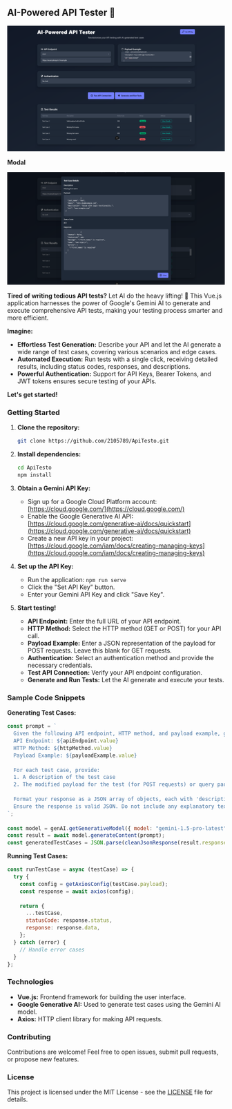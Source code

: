 ## AI-Powered API Tester 🚀
![Test Results](https://raw.githubusercontent.com/2105789/ApiTesto/master/assets/images/TestCaseResult.png)

**Modal**

![Modal](https://raw.githubusercontent.com/2105789/ApiTesto/master/assets/images/TestCaseModal.png)

**Tired of writing tedious API tests?** Let AI do the heavy lifting! 🤖 This Vue.js application harnesses the power of Google's Gemini AI to generate and execute comprehensive API tests, making your testing process smarter and more efficient.

**Imagine:**

* **Effortless Test Generation:**  Describe your API and let the AI generate a wide range of test cases, covering various scenarios and edge cases.
* **Automated Execution:**  Run tests with a single click, receiving detailed results, including status codes, responses, and descriptions.
* **Powerful Authentication:** Support for API Keys, Bearer Tokens, and JWT tokens ensures secure testing of your APIs.

**Let's get started!**

### Getting Started

1. **Clone the repository:**

   ```bash
   git clone https://github.com/2105789/ApiTesto.git
   ```

2. **Install dependencies:**

   ```bash
   cd ApiTesto
   npm install
   ```

3. **Obtain a Gemini API Key:**

   * Sign up for a Google Cloud Platform account: [https://cloud.google.com/](https://cloud.google.com/)
   * Enable the Google Generative AI API: [https://cloud.google.com/generative-ai/docs/quickstart](https://cloud.google.com/generative-ai/docs/quickstart)
   * Create a new API key in your project: [https://cloud.google.com/iam/docs/creating-managing-keys](https://cloud.google.com/iam/docs/creating-managing-keys)

4. **Set up the API Key:**

   * Run the application: `npm run serve`
   * Click the "Set API Key" button.
   * Enter your Gemini API Key and click "Save Key".

5. **Start testing!**

   * **API Endpoint:** Enter the full URL of your API endpoint.
   * **HTTP Method:** Select the HTTP method (GET or POST) for your API call.
   * **Payload Example:**  Enter a JSON representation of the payload for POST requests. Leave this blank for GET requests.
   * **Authentication:** Select an authentication method and provide the necessary credentials.
   * **Test API Connection:** Verify your API endpoint configuration.
   * **Generate and Run Tests:**  Let the AI generate and execute your tests.

###  Sample Code Snippets

**Generating Test Cases:**

```javascript
const prompt = `
  Given the following API endpoint, HTTP method, and payload example, generate all possible test cases:
  API Endpoint: ${apiEndpoint.value}
  HTTP Method: ${httpMethod.value}
  Payload Example: ${payloadExample.value}

  For each test case, provide:
  1. A description of the test case
  2. The modified payload for the test (for POST requests) or query parameters (for GET requests)

  Format your response as a JSON array of objects, each with 'description' and 'payload' fields.
  Ensure the response is valid JSON. Do not include any explanatory text outside the JSON structure.
`;

const model = genAI.getGenerativeModel({ model: "gemini-1.5-pro-latest" });
const result = await model.generateContent(prompt);
const generatedTestCases = JSON.parse(cleanJsonResponse(result.response.text()));
```

**Running Test Cases:**

```javascript
const runTestCase = async (testCase) => {
  try {
    const config = getAxiosConfig(testCase.payload);
    const response = await axios(config);

    return {
      ...testCase,
      statusCode: response.status,
      response: response.data,
    };
  } catch (error) {
    // Handle error cases
  }
};
```

### Technologies

* **Vue.js:** Frontend framework for building the user interface.
* **Google Generative AI:**  Used to generate test cases using the Gemini AI model.
* **Axios:**  HTTP client library for making API requests.

### Contributing

Contributions are welcome! Feel free to open issues, submit pull requests, or propose new features.

### License

This project is licensed under the MIT License - see the [LICENSE](LICENSE) file for details.
